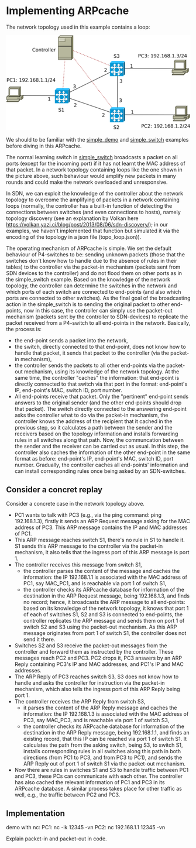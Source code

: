 # Implementing ARPcache

The network topology used in this example contains a loop:

![network topology](topo.svg)

We should to be familiar with the [simple\_demo](../simple_demo) and [simple\_switch](../simple_switch) examples before diving in this ARPcache.

The normal learning switch in [simple\_switch](../simple_switch) broadcasts a packet on all ports (except for the incoming port) if it has not learnt the MAC address of that packet. In a network topology containing loops like the one shown in the picture above, such behaviour would amplify new packets in many rounds and could make the network overloaded and unresponsive. 

In SDN, we can exploit the knowledge of the controller about the network topology to overcome the amplifying of packets in a network containing loops (normally, the controller has a built-in function of detecting the connections between switches (and even connections to hosts), namely topology discovery (see an explanation by Volkan here https://volkan.yazi.ci/blog/post/2013/08/06/sdn-discovery/); in our examples, we haven't implemented that function but simulated it via the encoding of the topology in a json file (topo\_loop.json)). 

The operating mechanism of ARPcache is simple. We set the default behaviour of P4-switches to be: sending unknown packets (those that the switches don't know how to handle due to the absence of rules in their tables) to the controller via the packet-in mechanism (packets sent from SDN devices to the controller) and do not flood them on other ports as in the simple\_switch example. Based on the knowledge of the network topology, the controller can determine the switches in the network and which ports of each switch are connected to end-points (and also which ports are connected to other switches). As the final goal of the broadcasting action in the simple\_switch is to sending the original packet to other end-points, now in this case, the controller can simply use the packet-out mechanism (packets sent by the controller to SDN-devices) to replicate the packet received from a P4-switch to all end-points in the network. Basically, the process is:
+ the end-point sends a packet into the network,
+ the switch, directly connected to that end-point, does not know how to handle that packet, it sends that packet to the controller (via the packet-in mechanism),
+ the controller sends the packets to all other end-points via the packet-out mechanism, using its knowledge of the network topology. At the same time, the controller "caches" the information: that end-point is directly connected to that switch via that port in the format: end-point's IP, end-point's MAC, switch ID, port number.
+ All end-points receive that packet. Only the "pertinent" end-point sends answers to the original sender (and the other end-points should drop that packet). The switch directly connected to the answering end-point asks the controller what to do via the packet-in mechanism, the controller knows the address of the recipient that it cached in the previous step, so it calculates a path between the sender and the receivers based on the topology information and installs forwarding rules in all switches along that path. Now, the communcation between the sender and the receiver can be carried out as usual. In this step, the controller also caches the information of the other end-point in the same format as before: end-point's IP, end-point's MAC, switch ID, port number. Gradually, the controller caches all end-points' information and can install corresponding rules once being asked by an SDN-switches.

## Consider a concret replay

Consider a concrete case in the network topology above.
+ PC1 wants to talk with PC3 (e.g., via the ping command: ping 192.168.1.3), firstly it sends an ARP Request message asking for the MAC address of PC3. This ARP message contains the IP and MAC addresses of PC1.
+ This ARP message reaches switch S1, there's no rule in S1 to handle it. S1 sends this ARP message to the controller via the packet-in mechanism, it also tells that the ingress port of this ARP message is port 1.
+ The controller receives this message from switch S1,
  + the controller parses the content of the message and caches the information: the IP 192.168.1.1 is associated with the MAC address of PC1, say MAC\_PC1, and is reachable via port 1 of switch S1,
  + the controller checks its ARPcache database for information of the destination in the ARP Request message, being 192.168.1.3, and finds no record; hence, it broadcasts the ARP message to all end-points: based on its knowledge of the network topology, it knows that port 1 of each of switches S1, S2 and S3 is connected to end-points, the controller replicates the ARP message and sends them on port 1 of switch S2 and S3 using the packet-out mechanism. As this ARP message originates from port 1 of switch S1, the controller does not send it there.
+ Switches S2 and S3 receive the packet-out messages from the controller and forward them as instructed by the controller. These messages reach PC2 and PC3. PC2 drops it, PC3 answers by an ARP Reply containing PC3's IP and MAC addresses, and PC1's IP and MAC addresses.
+ The ARP Reply of PC3 reaches switch S3, S3 does not know how to handle and asks the controller for instruction via the packet-in mechanism, which also tells the ingress port of this ARP Reply being port 1.
+ The controller receives the ARP Reply from switch S3,
  + it parses the content of the ARP Reply message and caches the information: the IP 192.168.1.3 is associated with the MAC address of PC3, say MAC\_PC3, and is reachable via port 1 of switch S3,
  + the controller checks its ARPcache database for information of the destination in the ARP Reply message, being 192.168.1.1, and finds an existing record, that this IP can be reached via port 1 of switch S1. It calculates the path from the asking switch, being S3, to switch S1, installs corresponding rules in all switches along this path in both directions (from PC1 to PC3, and from PC3 to PC1), and sends the ARP Reply out of port 1 of switch S1 via the packet-out mechanism.
+ Now there are rules in switches S1 and S3 to handle traffic between PC1 and PC3, these PCs can communicate with each other. The controller has also cached the relevant information of PC1 and PC3 in its ARPcache database. A similar process takes place for other traffic as well, e.g., the traffic between PC2 and PC3.

## Implementation




demo with nc:
PC1: nc -lk 12345 -vn
PC2: nc 192.168.1.1 12345 -vn

Explain packet-in and packet-out in code.
